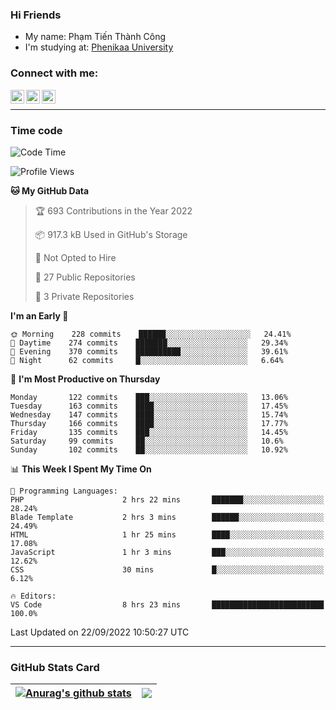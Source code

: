 ### Hi Friends

- My name: Phạm Tiến Thành Công
- I'm studying at: [Phenikaa University]


### Connect with me:
[<img align="left" alt="PhamTienThanhCong | Facebook" width="22px" src="https://upload.wikimedia.org/wikipedia/commons/thumb/1/16/Facebook-icon-1.png/640px-Facebook-icon-1.png" />][facebook]
[<img align="left" alt="PhamTienThanhCong | Zalo" width="22px" src="https://www.anphatpc.com.vn/template/anphat_2020v2/images/icon-zalo.jpg" />][zalo]
[<img align="left" alt="PhamTienThanhCong | LinkedIn" width="22px" src="https://cdn3.iconfinder.com/data/icons/inficons/512/linkedin.png" />][linkedin]

<br />

---

### Time code

<!--START_SECTION:waka-->
![Code Time](http://img.shields.io/badge/Code%20Time-565%20hrs%2031%20mins-blue)

![Profile Views](http://img.shields.io/badge/Profile%20Views-19-blue)

**🐱 My GitHub Data** 

> 🏆 693 Contributions in the Year 2022
 > 
> 📦 917.3 kB Used in GitHub's Storage 
 > 
> 🚫 Not Opted to Hire
 > 
> 📜 27 Public Repositories 
 > 
> 🔑 3 Private Repositories  
 > 
**I'm an Early 🐤** 

```text
🌞 Morning    228 commits    ██████░░░░░░░░░░░░░░░░░░░   24.41% 
🌆 Daytime    274 commits    ███████░░░░░░░░░░░░░░░░░░   29.34% 
🌃 Evening    370 commits    ██████████░░░░░░░░░░░░░░░   39.61% 
🌙 Night      62 commits     █░░░░░░░░░░░░░░░░░░░░░░░░   6.64%

```
📅 **I'm Most Productive on Thursday** 

```text
Monday       122 commits    ███░░░░░░░░░░░░░░░░░░░░░░   13.06% 
Tuesday      163 commits    ████░░░░░░░░░░░░░░░░░░░░░   17.45% 
Wednesday    147 commits    ████░░░░░░░░░░░░░░░░░░░░░   15.74% 
Thursday     166 commits    ████░░░░░░░░░░░░░░░░░░░░░   17.77% 
Friday       135 commits    ███░░░░░░░░░░░░░░░░░░░░░░   14.45% 
Saturday     99 commits     ██░░░░░░░░░░░░░░░░░░░░░░░   10.6% 
Sunday       102 commits    ██░░░░░░░░░░░░░░░░░░░░░░░   10.92%

```


📊 **This Week I Spent My Time On** 

```text
💬 Programming Languages: 
PHP                      2 hrs 22 mins       ███████░░░░░░░░░░░░░░░░░░   28.24% 
Blade Template           2 hrs 3 mins        ██████░░░░░░░░░░░░░░░░░░░   24.49% 
HTML                     1 hr 25 mins        ████░░░░░░░░░░░░░░░░░░░░░   17.08% 
JavaScript               1 hr 3 mins         ███░░░░░░░░░░░░░░░░░░░░░░   12.62% 
CSS                      30 mins             █░░░░░░░░░░░░░░░░░░░░░░░░   6.12%

🔥 Editors: 
VS Code                  8 hrs 23 mins       █████████████████████████   100.0%

```


 Last Updated on 22/09/2022 10:50:27 UTC
<!--END_SECTION:waka-->

---

### GitHub Stats Card

| <a href="https://github.com/phamtienthanhcong"><img align="center" src="https://github-readme-stats.vercel.app/api?username=PhamTienThanhCong&show_icons=true&include_all_commits=true&theme=buefy&hide_border=true&theme=ocean_dark" alt="Anurag's github stats" /></a> | <a href="https://github.com/phamtienthanhcong"><img align="center" src="https://github-readme-stats.vercel.app/api/top-langs/?username=PhamTienThanhCong&layout=compact&theme=buefy&hide_border=true&theme=ocean_dark" /></a> |
| ------------- | ------------- |

[Phenikaa University]: https://phenikaa-uni.edu.vn/vi
[facebook]: https://www.facebook.com/phamtienthanhcong
[linkedin]: https://linkedin.com/in/phamtienthanhcong
[zalo]: https://zalo.me/0396396332
[tiktok]: https://www.tiktok.com/@phamtienthanhcong
[web]: https://github.com/PhamTienThanhCong/web_dev
[min project]: https://github.com/PhamTienThanhCong/Project-Of-Web
[c and cpp]: https://github.com/PhamTienThanhCong/Code_C_and_Cpro
[python]: https://github.com/PhamTienThanhCong/Python_beginer
